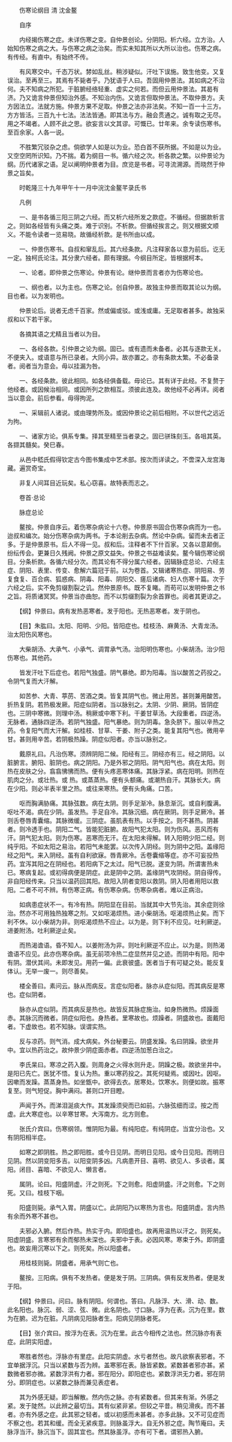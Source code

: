 <!-- { "loadSidebar": true } -->


　　伤寒论纲目 清 沈金鳌

　　自序

　　内经揭伤寒之症。未详伤寒之变。自仲景创论。分阴阳。析六经。立方治。人始知伤寒之病之大。与伤寒之病之治矣。而实未知其所以大所以治也。伤寒之病。有传经。有直中。有始终不传。

　　有风寒交中。千态万状。棼如乱丝。稍涉疑似。汗吐下误施。致生他变。又复误治。至再至三。其焉有不毙者乎。乃犹语于人曰。吾固用仲景法。其如病之不治何。夫不知病之所犯。于脏腑经络轻重、虚实之何若。而但云用仲景法。其曷有济。乃又诡言仲景但知治外感。不知治内伤。又诡言但取仲景法。不取仲景方。夫方因法立。法就方施。仲景方果不足取。仲景之法亦非法矣。不知一百一十三方。方方皆活。三百九十七法。法法皆通。即其法与方。融会贯通之。诚有取之无尽。用之不竭者。人顾不此之思。欲妄言以文其谬。可慨已。廿年来。余专读伤寒书。至百余家。人各一说。

　　不胜繁冗驳杂之虑。倘欲学人如是以为业。恐白首不获所据。不如是以为业。又空空罔所识知。乃不揣。着为纲目一书。循六经之次。析各款之繁。以仲景论为纲。历代诸家之语。足以阐明仲景者为目。庶览是书者。可寻流溯源。而晓然于仲景之旨矣。

　　时乾隆三十九年甲午十一月中浣沈金鳌芊录氏书

　　凡例

　　一、是书各循三阳三阴之六经。而又析六经所发之款症。不循经。但据款析言之。则如各经皆有头痛之类。难于识别。不析款。但循经挨言之。则又根据文顺义。不能令读者一览易晓。故循经析款。是书所由以成。

　　一、仲景伤寒书。自叔和窜乱后。其六经条款。凡注释家各以意为前后。讫无一定。独柯氏论注。其分隶六经者。颇有理据。今纲目所定。皆根据柯本。

　　一、论者。即仲景之伤寒论。仲景有论。继仲景而言者亦为伤寒论也。

　　一、纲也者。以为主也。伤寒之论。创自仲景。故独主仲景而取其论以为纲。目也者。以为发明也。

　　仲景论后。说者无虑千百家。然或偏或驳。或浅或庸。无足取者甚多。故独采叔和以下若干家。

　　各摘其语之尤精且当者以为目。

　　一、各经各款。引仲景之论为纲。固已。或有遗而未备者。必其与逐款无关。不便夹入。或语意与所已录者。大同小异。故亦置之。亦有条款太繁。不必备录者。阅者当为意会。毋以挂漏为咎。

　　一、各经条款。彼此相同。如各经俱备载。毋论已。其有详于此经。不复赘于他经者。或因候治相同。或因所列之款相互。须彼此连及。故他经不必再详。阅者当以意会。前后参看。毋得拘泥。

　　一、采辑前人诸说。或由理势所及。或因仲景论之前后相附。不以世代之远近为拘。

　　一、诸家方论。俱系专集。择其至精至当者录之。固已骈珠刻玉。各咀其英。各撷其髓矣。癸巳春。

　　从邑中嵇氏假得钦定古今图书集成中艺术部。按次而详读之。不啻深入龙宫海藏。遍赏奇宝。

　　非复人间耳目近玩矣。私心窃喜。故特表而志之。

　　卷首·总论

　　脉症总论

　　鳌按。仲景自序云。着伤寒杂病论十六卷。仲景原书固合伤寒杂病而为一也。迨叔和编次。始分伤寒杂病为两书。于本论削去杂病。然论中杂病。留而未去者正多。于是仲景原书。后人不得一见。叔和后。注释者不下什百家。又各以意颠倒。纷纭传会。更兼日久残阙。仲景之原文益失。仲景之书益难读矣。鳌今辑伤寒论纲目。分条析款。各循六经分次。而其论有不得分属六经者。因辑脉症总论、六经主症、阴阳、表里、传变、愈解六篇冠于前。以为卷首。又辑诸寒热症、阴阳易、劳复食复、百合病、狐惑病、阴毒、阳毒、阴阳交、瘥后诸病、妇人伤寒十篇。次于六经之后。实不免剪缀割裂之讥。然仲景原书。既不复睹。而苟可以发明仲景之书之旨。将质诸冥冥。仲景当亦曲恕。而不以剪缀割裂为余首罪也。阅者其更谅之。

　　【纲】仲景曰。病有发热恶寒者。发于阳也。无热恶寒者。发于阴也。

　　【目】朱肱曰。太阳、阳明、少阳。皆阳症也。桂枝汤、麻黄汤、大青龙汤。治太阳伤风寒也。

　　大柴胡汤、大承气、小承气、调胃承气汤。治阳明伤寒也。小柴胡汤。治少阳伤寒也。其他药。

　　皆发汗吐下后症也。若阳气独盛。阴气暴绝。即为阳毒。当以酸苦之药投之。令阴气复而大汗解。

　　如苦参、大青、葶苈、苦酒之类。皆复其阴气也。微止用苦。甚则兼用酸苦。折热复阴。若热极发厥。阳症似阴者。当以脉别之。太阴、少阴、厥阴。皆阴症也。三阴中寒微。则理中汤。稍厥或中寒下利。干姜甘草汤。大段重者。四逆汤。无脉者。通脉四逆汤。若阴气独盛。阳气暴绝。则为阴毒。急灸脐下。服以辛热之药。令复阳气而大汗解。如桂枝、甘草、干姜、附子之类。能复其阳气也。微用辛甘。甚则用辛苦。若阴极热躁。阴症似阳者。亦当以脉别之。

　　戴原礼曰。凡治伤寒。须辨阴阳二候。阳经有三。阴经亦有三。经之阴阳。以脏腑言。腑阳、脏阴也。病之阴阳。乃是外邪之阴阳。阴气阳气也。病在太阳。则热在皮肤之分。翕翕怫怫而热。便有头疼恶寒体痛。其脉浮紧。病在阳明。则热在肌肉之分。或壮热。或 热。或蒸蒸热。便有头额痛。或潮热自汗。其脉长大。病在少阳。则必半表半里之热。或往来寒热。便有头角痛。口苦。

　　呕而胸满胁痛。其脉弦数。病在太阴。则手足渐冷。脉息渐沉。或自利腹满。呕吐不渴。病在少阴。虽发热。手足自冷。其脉沉细。病在厥阴。则手足厥冷。甚则舌卷唇青囊缩。其脉微缓。三阴症。虽肌表有热。以手按之。则不甚热。阴甚者。则冷透手也。阴阳二气。皆能犯脏腑。故阳气犯太阳。则为伤风。恶风而有汗。阴气犯太阳。则为伤寒。恶寒而无汗。在太阳未得解。转入阳明少阳二经。则纯乎阳。不如太阳之易治。若阳气未能罢。以次传入阴经。则为阴中之阳。盖缘阳经之阳气。来入阴经。虽有自利欲寐。唇青厥冷。舌卷囊缩等症。亦不可妄投热药。宜泻其阳之在阴经也。若阳病下之太过。阳气已脱。遂变为阴。所谓害热未已。寒病复起。或初得病便是阴症。此是阴中之阴。盖缘阴气攻阴经。阴自得传。非自阳经传来。只当以温药回其阳。故阳入阴者变阳以救阴。阴入阳者用阳以救阳。二者不可不辨。有伤寒正病。有伤寒杂病。伤寒杂病者。难以正病治。

　　如病患症状不一。有冷有热。阴阳显在目前。当就其中大节先治。其余症则徐治。然亦不可用独热独寒之剂。又如呕渴烦热。进小柴胡汤。呕渴烦热止矣。而下利不休。以小柴胡为非。则呕渴烦热不应止。以为是。则下利不应见。吐利厥逆。进姜附汤。吐利厥逆止矣。

　　而热渴谵语。昏不知人。以姜附汤为非。则吐利厥逆不应止。以为是。则热渴谵语不应见。此亦伤寒杂病。虽无前项冷热二症显然并见之迹。而阴中有阳。阳中有阴。潜伏其间。未即发见。用药一偏。此衰彼盛。医者当于有可疑之处。能反复体认。无举一废一。则尽善矣。

　　楼全善曰。素问云。脉从而病反。言症似阳者。脉亦从症似阳。而其病反是寒也。症似阴者。

　　脉亦从症似阴。而其病反是热也。故皆反其脉症施治。如身热微热。烦躁面赤。其脉沉而微者。阴症似阳也。身热者。里寒故也。烦躁者。阴盛故也。面戴阳者。下虚故也。若不知脉。误谓实热。

　　反与凉药。则气消。成大病矣。外台秘要云。阴盛发躁。名曰阴躁。欲坐井中。宜以热药治之。故仲景少阴症面赤者。四逆汤加葱白治之。

　　李氏杲曰。寒凉之药入腹。则周身之火得水则升走。阴躁之极。故欲坐井中。是阳已先亡。医犹不悟。复认为热。重以寒药投之。其死何疑焉。或因吐。因呕。因嗽而发躁。蒸蒸身热。如坐甑中。欲得去衣。居寒处。饮寒水。则便如故。振寒复至。则气短促。胸中满闷。甚则口开目瞪。

　　声闻于外。而涕泪涎痰大作。其发躁须臾而已如前。六脉弦细而涩。按之而虚。此大寒症也。以辛寒甘寒。大泻南方。北方则愈。

　　张氏介宾曰。伤寒纲领。惟阴阳为最。有纯阳症。有纯阴症。当宜分治也。又有阴阳相半症。

　　如寒之即阴胜。热之即阳胜。或今日见阴。而明日见阳。或今日见阳。而明日见阴。然以阴变阳多吉。以阳变阴多凶。凡病患开目、喜明、欲见人、多谈者。属阳。闭目、喜暗、不欲见人、懒言者。

　　属阴。论曰。阳盛阴虚。汗之则死。下之则愈。阳虚阴盛。汗之则愈。下之则死。又曰。桂枝下咽。

　　阳盛则毙。承气入胃。阴盛以亡。此阴阳乃以寒热为言也。阳盛阴虚。言内热有余而外寒不甚也。

　　夫邪必入腑。然后作热。热实于内。即阳盛也。故再用温热以汗之。则死矣。阳虚阴盛。言寒邪有余而郁热未深也。夫邪中于表。必因风寒。寒束于外。即阴盛也。故妄用沉寒以下之。则死矣。所以阳盛者。

　　用桂枝则毙。阴盛者。用承气则亡也。

　　鳌按。三阳病。俱有不发热者。便是发于阴。三阴病。俱有反发热者。便是发于阳。

　　【纲】仲景曰。问曰。脉有阴阳。何谓也。答曰。凡脉浮、大、滑、动、数。此名阳也。脉沉、弱、涩、弦、微。此名阴也。寸口脉。浮为在表。沉为在里。数为在腑。迟为在脏。凡阴病见阳脉者生。阳病见阴脉者死。

　　【目】张介宾曰。按浮为在表。沉为在里。此古今相传之法也。然沉脉亦有表症。此阴实阳虚。

　　寒胜者然也。浮脉亦有里症。此阳实阴虚。水亏者然也。故凡欲察表邪者。不宜单据浮沉。只当以紧数与否为辨。盖寒邪在表。脉皆紧数。紧数甚者邪亦甚。紧数微者邪亦微。紧数浮洪有力者。邪在阳分。即阳症也。紧数浮洪无力者。邪在阴分。即阴症也。以紧数之脉而兼见表症者。

　　其为外感无疑。即当解散。然内伤之脉。亦有紧数者。但其来有渐。外感之紧。发于陡然。以此辨之最切当。其有似紧非紧。但较之平昔。稍见滑疾。而不甚者。亦有外感之症。此其邪之轻者。或以初感而未甚者。亦多此脉。又不可见症而不察之也。若其和缓。而全无紧疾意。则脉虽浮大。自无外邪之症。陶节庵曰。夫脉浮当汗。脉沉当下。固其宜也。然其脉虽浮。亦有可下者。谓邪热入腑。


